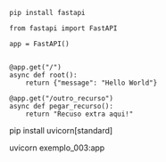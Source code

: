 
```
pip install fastapi

from fastapi import FastAPI

app = FastAPI()


@app.get("/")
async def root():
    return {"message": "Hello World"}

@app.get("/outro_recurso")
async def pegar_recurso():
    return "Recuso extra aqui!"
```
pip install uvicorn[standard]

uvicorn exemplo_003:app